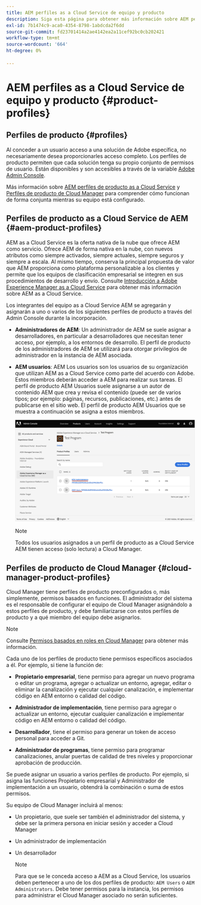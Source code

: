 ```yaml
---
title: AEM perfiles as a Cloud Service de equipo y producto
description: Siga esta página para obtener más información sobre AEM perfiles de producto y equipo as a Cloud Service.
exl-id: 7b1474c9-aca0-4354-8798-1abdcda2f6dd
source-git-commit: fd23701414a2ae4142ea2a11cef92bc0cb202421
workflow-type: tm+mt
source-wordcount: '664'
ht-degree: 0%

---
```


# AEM perfiles as a Cloud Service de equipo y producto {#product-profiles}

## Perfiles de producto {#profiles}

Al conceder a un usuario acceso a una solución de Adobe específica, no necesariamente desea proporcionarles acceso completo. Los perfiles de producto permiten que cada solución tenga su propio conjunto de permisos de usuario. Están disponibles y son accesibles a través de la variable [Adobe Admin Console](/help/onboarding/learn-concepts/admin-console.md).

Más información sobre [AEM perfiles de producto as a Cloud Service](#aem-product-profiles) y [Perfiles de producto de Cloud Manager](#cloud-manager-product-profiles) para comprender cómo funcionan de forma conjunta mientras su equipo está configurado.

## Perfiles de producto as a Cloud Service de AEM {#aem-product-profiles}

AEM as a Cloud Service es la oferta nativa de la nube que ofrece AEM como servicio. Ofrece AEM de forma nativa en la nube, con nuevos atributos como siempre activados, siempre actuales, siempre seguros y siempre a escala. Al mismo tiempo, conserva la principal propuesta de valor que AEM proporciona como plataforma personalizable a los clientes y permite que los equipos de clasificación empresarial se integren en sus procedimientos de desarrollo y envío. Consulte [Introducción a Adobe Experience Manager as a Cloud Service](https://experienceleague.adobe.com/docs/experience-manager-cloud-service/overview/introduction.html?lang=en) para obtener más información sobre AEM as a Cloud Service.

Los integrantes del equipo as a Cloud Service AEM se agregarán y asignarán a uno o varios de los siguientes perfiles de producto a través del Admin Console durante la incorporación.

* **Administradores de AEM**: Un administrador de AEM se suele asignar a desarrolladores, en particular a desarrolladores que necesitan tener acceso, por ejemplo, a los entornos de desarrollo. El perfil de producto de los administradores de AEM se utilizará para otorgar privilegios de administrador en la instancia de AEM asociada.

* **AEM usuarios**: AEM Los usuarios son los usuarios de su organización que utilizan AEM as a Cloud Service como parte del acuerdo con Adobe. Estos miembros deberán acceder a AEM para realizar sus tareas. El perfil de producto AEM Usuarios suele asignarse a un autor de contenido AEM que crea y revisa el contenido (puede ser de varios tipos; por ejemplo: páginas, recursos, publicaciones, etc.) antes de publicarse en el sitio web. El perfil de producto AEM Usuarios que se muestra a continuación se asigna a estos miembros.

   ![](/help/onboarding/learn-concepts/assets/admin-console-profiles.png)

   >[!NOTE]
   >Todos los usuarios asignados a un perfil de producto as a Cloud Service AEM tienen acceso (solo lectura) a Cloud Manager.

## Perfiles de producto de Cloud Manager {#cloud-manager-product-profiles}

Cloud Manager tiene perfiles de producto preconfigurados o, más simplemente, permisos basados en funciones. El administrador del sistema es el responsable de configurar el equipo de Cloud Manager asignándolo a estos perfiles de producto, y debe familiarizarse con estos perfiles de producto y a qué miembro del equipo debe asignarlos.
>[!NOTE]
>Consulte [Permisos basados en roles en Cloud Manager](/help/onboarding/learn-concepts/cloud-manager-introduction.md##role-based-permissions) para obtener más información.

Cada uno de los perfiles de producto tiene permisos específicos asociados a él. Por ejemplo, si tiene la función de:

* **Propietario empresarial**, tiene permiso para agregar un nuevo programa o editar un programa, agregar o actualizar un entorno, agregar, editar o eliminar la canalización y ejecutar cualquier canalización, e implementar código en AEM entorno o calidad del código.

* **Administrador de implementación**, tiene permiso para agregar o actualizar un entorno, ejecutar cualquier canalización e implementar código en AEM entorno o calidad del código.

* **Desarrollador**, tiene el permiso para generar un token de acceso personal para acceder a Git.

* **Administrador de programas**, tiene permiso para programar canalizaciones, anular puertas de calidad de tres niveles y proporcionar aprobación de producción.

Se puede asignar un usuario a varios perfiles de producto. Por ejemplo, si asigna las funciones Propietario empresarial y Administrador de implementación a un usuario, obtendrá la combinación o suma de estos permisos.

Su equipo de Cloud Manager incluirá al menos:

* Un propietario, que suele ser también el administrador del sistema, y debe ser la primera persona en iniciar sesión y acceder a Cloud Manager
* Un administrador de implementación
* Un desarrollador

   >[!NOTE]
   >Para que se le conceda acceso a AEM as a Cloud Service, los usuarios deben pertenecer a uno de los dos perfiles de producto: `AEM Users` o `AEM Administrators`. Debe tener permisos para la instancia, los permisos para administrar el Cloud Manager asociado no serán suficientes.

